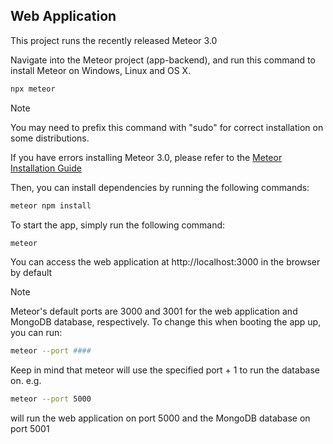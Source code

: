 ## Web Application

This project runs the recently released Meteor 3.0

Navigate into the Meteor project (app-backend), and run this command to install Meteor on Windows, Linux and OS X.

```bash
npx meteor
```

> [!NOTE]
> You may need to prefix this command with "sudo" for correct installation on some distributions.

If you have errors installing Meteor 3.0, please refer to the [Meteor Installation Guide](https://v3-docs.meteor.com/about/install.html)

Then, you can install dependencies by running the following commands: 

```bash
meteor npm install
```

To start the app, simply run the following command: 
```bash
meteor
```
You can access the web application at http://localhost:3000 in the browser by default

> [!NOTE]
> Meteor's default ports are 3000 and 3001 for the web application and MongoDB database, respectively. To change this when booting the app up, you can run:
> ```bash
> meteor --port ####
> ```
> Keep in mind that meteor will use the specified port + 1 to run the database on.
> e.g.
> ```bash
> meteor --port 5000
> ```
> will run the web application on port 5000 and the MongoDB database on port 5001
